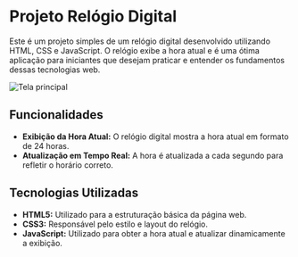 <h1>Projeto Relógio Digital</h1>

<p>Este é um projeto simples de um relógio digital desenvolvido utilizando HTML, CSS e JavaScript. O relógio exibe a hora atual e é uma ótima aplicação para iniciantes que desejam praticar e entender os fundamentos dessas tecnologias web.</p>

<img src="https://github.com/efrainefeso/relogio-digital/assets/146659695/0dba3caa-2011-4013-8d96-1034f4c3de26" alt="Tela principal">

<h2>Funcionalidades</h2>
    <ul>
        <li><strong>Exibição da Hora Atual:</strong> O relógio digital mostra a hora atual em formato de 24 horas.</li>
        <li><strong>Atualização em Tempo Real:</strong> A hora é atualizada a cada segundo para refletir o horário correto.</li>
    </ul>

  <h2>Tecnologias Utilizadas</h2>
    <ul>
        <li><strong>HTML5:</strong> Utilizado para a estruturação básica da página web.</li>
        <li><strong>CSS3:</strong> Responsável pelo estilo e layout do relógio.</li>
        <li><strong>JavaScript:</strong> Utilizado para obter a hora atual e atualizar dinamicamente a exibição.</li>
    </ul>
